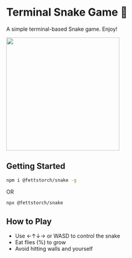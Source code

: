 # Terminal Snake Game 🐍

A simple terminal-based Snake game. Enjoy!

<img src="https://github.com/user-attachments/assets/8734ee76-5697-47b2-9cef-268225ece162" width="300" />

## Getting Started 
```bash
npm i @fettstorch/snake -g
```
OR
```bash
npx @fettstorch/snake
```

## How to Play
- Use ←↑↓→ or WASD to control the snake
- Eat flies (%) to grow
- Avoid hitting walls and yourself

